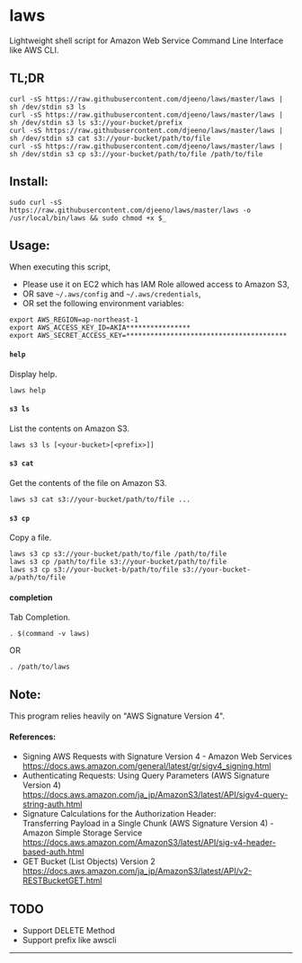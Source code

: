
laws
====

Lightweight shell script for Amazon Web Service Command Line Interface like AWS CLI.


## TL;DR

```
curl -sS https://raw.githubusercontent.com/djeeno/laws/master/laws | sh /dev/stdin s3 ls
curl -sS https://raw.githubusercontent.com/djeeno/laws/master/laws | sh /dev/stdin s3 ls s3://your-bucket/prefix
curl -sS https://raw.githubusercontent.com/djeeno/laws/master/laws | sh /dev/stdin s3 cat s3://your-bucket/path/to/file
curl -sS https://raw.githubusercontent.com/djeeno/laws/master/laws | sh /dev/stdin s3 cp s3://your-bucket/path/to/file /path/to/file
```


## Install:

```
sudo curl -sS https://raw.githubusercontent.com/djeeno/laws/master/laws -o /usr/local/bin/laws && sudo chmod +x $_
```


## Usage:

When executing this script,
- Please use it on EC2 which has IAM Role allowed access to Amazon S3,
- OR save `~/.aws/config` and `~/.aws/credentials`,
- OR set the following environment variables:

```
export AWS_REGION=ap-northeast-1
export AWS_ACCESS_KEY_ID=AKIA****************
export AWS_SECRET_ACCESS_KEY=****************************************
```

#### `help`
Display help.  

```
laws help
```

#### `s3 ls`
List the contents on Amazon S3.  

```
laws s3 ls [<your-bucket>[<prefix>]]
```

#### `s3 cat`
Get the contents of the file on Amazon S3.  

```
laws s3 cat s3://your-bucket/path/to/file ...
```

#### `s3 cp`
Copy a file.  

```
laws s3 cp s3://your-bucket/path/to/file /path/to/file
laws s3 cp /path/to/file s3://your-bucket/path/to/file
laws s3 cp s3://your-bucket-b/path/to/file s3://your-bucket-a/path/to/file
```

#### completion
Tab Completion.

```
. $(command -v laws)
```

OR  

```
. /path/to/laws
```


## Note:
This program relies heavily on "AWS Signature Version 4".  

#### References:
- Signing AWS Requests with Signature Version 4 - Amazon Web Services  
  https://docs.aws.amazon.com/general/latest/gr/sigv4_signing.html  
- Authenticating Requests: Using Query Parameters (AWS Signature Version 4)
  https://docs.aws.amazon.com/ja_jp/AmazonS3/latest/API/sigv4-query-string-auth.html
- Signature Calculations for the Authorization Header:  
  Transferring Payload in a Single Chunk (AWS Signature Version 4) - Amazon Simple Storage Service  
  https://docs.aws.amazon.com/AmazonS3/latest/API/sig-v4-header-based-auth.html  
- GET Bucket (List Objects) Version 2  
  https://docs.aws.amazon.com/ja_jp/AmazonS3/latest/API/v2-RESTBucketGET.html  


## TODO
- Support DELETE Method
- Support prefix like awscli


---
